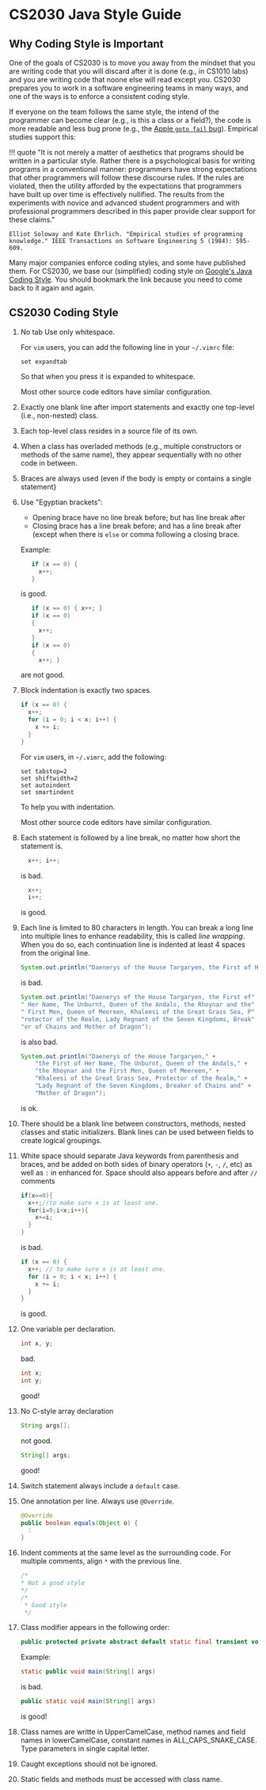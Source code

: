 # CS2030 Java Style Guide

## Why Coding Style is Important

One of the goals of CS2030 is to move you away from the mindset that you are writing code that you will discard after it is done (e.g., in CS1010 labs) and you are writing code that noone else will read except you.  CS2030 prepares you to work in a software engineering teams in many ways, and one of the ways is to enforce a consistent coding style.

If everyone on the team follows the same style, the intend of the programmer can become clear (e.g., is this a class or a field?), the code is more readable and less bug prone (e.g., the [Apple `goto fail` bug](https://www.wired.com/2014/02/gotofail/)).  Empirical studies support this:

!!! quote
    "It is not merely a matter of aesthetics that programs should be written in a particular style. Rather there is a psychological basis for writing programs in a conventional manner: programmers have strong expectations that other programmers will follow these discourse rules. If the rules are violated, then the utility afforded by the expectations that programmers have built up over time is effectively nullified. The results from the experiments with novice and advanced student programmers and with professional programmers described in this paper provide clear support for these claims."

	Elliot Soloway and Kate Ehrlich. "Empirical studies of programming knowledge." IEEE Transactions on Software Engineering 5 (1984): 595-609.

Many major companies enforce coding styles, and some have published them.  For CS2030, we base our (simplified) coding style on [Google's Java Coding Style](https://google.github.io/styleguide/javaguide.html).  You should bookmark the link because you need to come back to it again and again.

## CS2030 Coding Style

1. No tab
	Use only whitespace.  

	For `vim` users, you can add the following line in your `~/.vimrc` file:
	```
	set expandtab
	```
	So that when you press <tab> it is expanded to whitespace.

	Most other source code editors have similar configuration.  

2. Exactly one blank line after import statements and exactly one top-level (i.e., non-nested) class.

3. Each top-level class resides in a source file of its own.

4. When a class has overladed methods (e.g., multiple constructors or methods of the same name), they appear sequentially with no other code in between.

5. Braces are always used (even if the body is empty or contains a single statement}

6. Use "Egyptian brackets": 

	- Opening brace have no line break before; but has line break after
	- Closing brace has a line break before; and has a line break after (except when there is `else` or comma following a closing brace.

	Example:
	```Java
	   if (x == 0) {
		 x++;
	   } 
	```

	is good.


	```Java
	   if (x == 0) { x++; }
	   if (x == 0) 
	   {
		 x++;
	   }
	   if (x == 0) 
	   {
		 x++; }
	```

	are not good.

7. Block indentation is exactly two spaces.

	```Java
	if (x == 0) { 
	  x++;
	  for (i = 0; i < x; i++) {
		x += i;
	  }
	}
	```

	For `vim` users, in `~/.vimrc`, add the following:
	```
	set tabstop=2
	set shiftwidth=2
	set autoindent
	set smartindent
	```

	To help you with indentation.
	
	Most other source code editors have similar configuration.  

8. Each statement is followed by a line break, no matter how short the statement is.

	```Java
	  x++; i++;
	```
	is bad.
	```Java
	  x++; 
	  i++;
	```
	is good.

9. Each line is limited to 80 characters in length.  You can break a long
line into multiple lines to enhance readability, this is called _line wrapping_.  When you do so, each continuation line is indented at least 4 spaces from the original line.

	```Java
	System.out.println("Daenerys of the House Targaryen, the First of Her Name, The Unburnt, Queen of the Andals, the Rhoynar and the First Men, Queen of Meereen, Khaleesi of the Great Grass Sea, Protector of the Realm, Lady Regnant of the Seven Kingdoms, Breaker of Chains and Mother of Dragon");
	```

	is bad.

	```Java
	System.out.println("Daenerys of the House Targaryen, the First of" +
	" Her Name, The Unburnt, Queen of the Andals, the Rhoynar and the" +
	" First Men, Queen of Meereen, Khaleesi of the Great Grass Sea, P" +
	"rotector of the Realm, Lady Regnant of the Seven Kingdoms, Break" +
	"er of Chains and Mother of Dragon");
	```

	is also bad.

	```Java
	System.out.println("Daenerys of the House Targaryen," + 
		"the First of Her Name, The Unburnt, Queen of the Andals," +
		"the Rhoynar and the First Men, Queen of Meereen," +
		"Khaleesi of the Great Grass Sea, Protector of the Realm," +
		"Lady Regnant of the Seven Kingdoms, Breaker of Chains and" +
		"Mother of Dragon");
	```
	is ok.

10. There should be a blank line between constructors, methods, nested classes and static initializers.  Blank lines can be used between fields to create logical groupings.

11. White space should separate Java keywords from parenthesis and braces, and be added on both sides of binary operators (`+`, `-`, `/`, etc) as well as `:` in enhanced for.  Space should also appears before and after `//` comments

	```Java
	if(x==0){ 
	  x++;//to make sure x is at least one.
	  for(i=0;i<x;i++){
		x+=i;
	  }
	}
	```

	is bad.

	```Java
	if (x == 0) { 
	  x++; // to make sure x is at least one.
	  for (i = 0; i < x; i++) {
		x += i;
	  }
	}
	```

	is good.

12. One variable per declaration.  

	```Java
	int x, y;
	```

	bad.

	```Java
	int x;
	int y;
	```

	good!

13. No C-style array declaration

	```Java
	String args[];
	```

	not good.

	```Java
	String[] args;
	```

	good!


14. Switch statement always include a `default` case.

15. One annotation per line.  Always use `@Override`.

	```Java
	@Override
	public boolean equals(Object o) {
	  :
	}
	```

16. Indent comments at the same level as the surrounding code.  For multiple comments, align `*` with the previous line.

	```Java
	/*
	* Not a good style
	*/
	/*
	 * Good style
	 */
	```

17. Class modifier appears in the following order:

	```Java
	public protected private abstract default static final transient volatile synchronized native strictfp
	```

	Example:
	```Java
	static public void main(String[] args)
	```
	is bad.
	```Java
	public static void main(String[] args)
	```
	is good!

18. Class names are writte in UpperCamelCase, method names and field names in lowerCamelCase, constant names in ALL_CAPS_SNAKE_CASE.  Type parameters in single capital letter.

19. Caught exceptions should not be ignored.

20. Static fields and methods must be accessed with class name.
